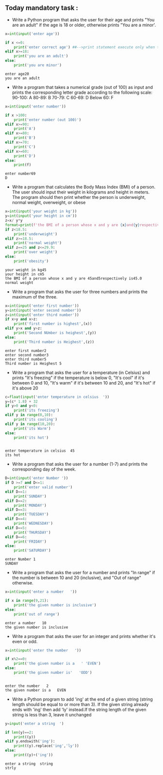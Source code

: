 ## Today mandatory task :


* Write a Python program that asks the user for their age and prints "You are an adult" if the age is 18 or older, otherwise prints "You are a minor'.


```python
x=int(input('enter age'))

if x <=0:
    print('enter correct age') ##-->print statement execute only when the above if statement is satisfied
elif x>=18:
    print('you are an adult') 
else:
    print('you are minor')
```

    enter age20
    you are an adult
    

* Write a program that takes a numerical grade (out of 100) as input and prints the corresponding letter grade according to the following scale:
 90-100: A
 80-89: B
 70-79: C
 60-69: D
 Below 60: F



```python
x=int(input('enter number'))

if x >100:
    print('enter number (out 100)')
elif x>=90:
    print('A')
elif x>=80:
    print('B')
elif x>=70:
    print('C')
elif x>=60:
    print('D')
else:
    print(f)

```

    enter number69
    D
    

* Write a program that calculates the Body Mass Index (BMI) of a person. The user should input their weight in kilograms and height in meters. The program should then print whether the person is underweight, normal weight, overweight, or obese


```python
x=int(input('your weight in kg'))
y=int(input('your height in cm'))
z=x/ y*y
format=print(f'the BMI of a person whose x and y are {x}and{y}respectively is{z}')
if z<18.5:
    print('underweight')
elif z>=18.5: 
    print('normal weight')
elif z==25 and z<=29.9:
    print('over weight')
else:
    print('obesity')


```

    your weight in kg45
    your height in cm5
    the BMI of a person whose x and y are 45and5respectively is45.0
    normal weight
    

* Write a program that asks the user for three numbers and prints the maximum of the three.


```python
x=int(input('enter first number'))
y=int(input('enter second number'))
z=int(input('enter third number'))
if x>y and x>z:
    print('first number is highest',(x))
elif y>x and y>z:
    print('Second NUmber is heighest',(y))
else:
    print('Third number is Heighest',(z))

```

    enter first number2
    enter second number3
    enter third number5
    Third number is Heighest 5
    

* Write a program that asks the user for a temperature (in Celsius) and prints "It's freezing" if the temperature is below 0, "It's cool" if it's between 0 and 10, "It's warm" if it's between 10 and 20, and "It's hot" if it's above 20


```python
c=float(input('enter temperature in celsius  '))
y=(c* 1.8) + 32
if y>0 and y<0:
    print('its freezing')
elif y in range(0,10):
    print('its cooling')
elif y in range(10,20):
    print('its Warm')
else:
    print('its hot')
          
```

    enter temperature in celsius  45
    its hot
    

* Write a program that asks the user for a number (1-7) and prints the corresponding day of the week.



```python
D=int(input('enter Number '))
if D >=7 and D<=1:
    print('enter valid number')
elif D==1:
    print('SUNDAY')
elif D==2:
    print('MONDAY')
elif D==3:
    print('TUESDAY')
elif D==4:
    print('WEDNESDAY')
elif D==5:
    print('THURSDAY')
elif D==6:
    print('FRIDAY')
else:
    print('SATURDAY')
```

    enter Number 1
    SUNDAY
    

* Write a program that asks the user for a number and prints "In range" if the number is between 10 and 20 (inclusive), and "Out of range" otherwise.



```python
x=int(input('enter a number   '))

if x in range(9,21):
    print('the given number is inclusive')
else:
    print('out of range')
```

    enter a number   10
    the given number is inclusive
    

* Write a program that asks the user for an integer and prints whether it's even or odd.


```python
x=int(input('enter the number   '))

if x%2==0:
    print('the given number is a   ' 'EVEN')
else:
    print('the given number is'   'ODD')
          
```

    enter the number   2
    the given number is a   EVEN
    


* Write a Python program to add 'ing' at the end of a given string (string length should be equal to or more than 3). If the given string already ends with 'ing' then add 'ly' instead.If the string length of the given string is less than 3, leave it unchanged



```python
y=input('enter a string  ')

if len(y)==2:
    print((y))
elif y.endswith('ing'):
    print((y).replace('ing','ly'))
else:
    print((y)+('ing'))

```

    enter a string  string
    strly
    




```python

```
